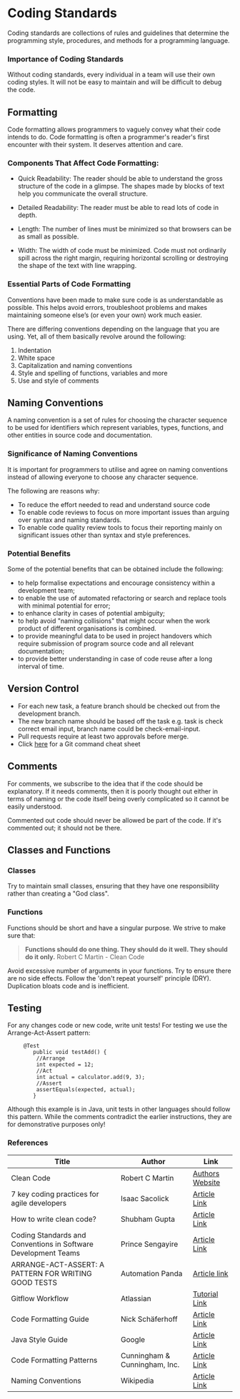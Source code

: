 
# Coding Standards

Coding standards are collections of rules and guidelines that determine the programming style, procedures, and methods for a programming language.

### Importance of Coding Standards

Without coding standards, every individual in a team will use their own coding styles. 
It will not be easy to maintain and will be difficult to debug the code.

## Formatting

Code formatting allows programmers to vaguely convey what their code intends to do. 
Code formatting is often a programmer's reader's first encounter with their system. 
It deserves attention and care.

### Components That Affect Code Formatting:

* Quick Readability: The reader should be able to understand the gross structure of the code in a glimpse. 
  The shapes made by blocks of text help you communicate the overall structure.

* Detailed Readability: The reader must be able to read lots of code in depth.

* Length: The number of lines must be minimized so that browsers can be as small as possible.

* Width: The width of code must be minimized. Code must not ordinarily spill across the right margin, 
  requiring horizontal scrolling or destroying the shape of the text with line wrapping.

### Essential Parts of Code Formatting

Conventions have been made to make sure code is as understandable as possible. 
This helps avoid errors, troubleshoot problems and makes maintaining someone else’s (or even your own) work much easier.

There are differing conventions depending on the language that you are using. 
Yet, all of them basically revolve around the following:

1. Indentation 
2. White space
3. Capitalization and naming conventions
4. Style and spelling of functions, variables and more
5. Use and style of comments

## Naming Conventions

 A naming convention is a set of rules for choosing the character sequence to be used for identifiers 
 which represent variables, types, functions, and other entities in source code and documentation.

### Significance of Naming Conventions

It is important for programmers to utilise and agree on naming conventions instead of allowing everyone
to choose any character sequence.

The following are reasons why: 

* To reduce the effort needed to read and understand source code
* To enable code reviews to focus on more important issues than arguing over syntax and naming standards.
* To enable code quality review tools to focus their reporting mainly on significant issues other than syntax and style preferences.

### Potential Benefits 

Some of the potential benefits that can be obtained include the following:

* to help formalise expectations and encourage consistency within a development team;
* to enable the use of automated refactoring or search and replace tools with minimal potential for error;
* to enhance clarity in cases of potential ambiguity;
* to help avoid "naming collisions" that might occur when the work product of different organisations is combined.
* to provide meaningful data to be used in project handovers which require submission of program source code and all relevant documentation;
* to provide better understanding in case of code reuse after a long interval of time.

## Version Control
* For each new task, a feature branch should be checked out from the development branch.
* The new branch name should be based off the task e.g. task is check correct email input, branch name could be check-email-input.
* Pull requests require at least two approvals before merge.
* Click [here](https://www.atlassian.com/git/tutorials/atlassian-git-cheatsheet) for a Git command cheat sheet

## Comments
For comments, we subscribe to the idea that if the code should be explanatory. If it needs comments, then it is poorly thought out either in terms of naming or the code itself being overly complicated so it cannot be easily understood.

Commented out code should never be allowed be part of the code. If it's commented out; it should not be there.

## Classes and Functions
### Classes
Try to maintain small classes, ensuring that they have one responsibility rather than creating a "God class".

### Functions
Functions should be short and have a singular purpose. We strive to make sure that:
> **Functions should do one thing. They should do it well. They should do it only.**
> Robert C Martin - Clean Code

Avoid excessive number of arguments in your functions. Try to ensure there are no side effects.
Follow the 'don't repeat yourself' principle (DRY). Duplication bloats code and is inefficient.

## Testing
For any changes code or new code, write unit tests! For testing we use the Arrange-Act-Assert pattern:
```
     @Test                                               
	    public void testAdd() {
		 //Arrange
		 int expected = 12;
         //Act
		 int actual = calculator.add(9, 3);
         //Assert
		 assertEquals(expected, actual);         
	    }
```
Although this example is in Java, unit tests in other languages should follow this pattern.
While the comments contradict the earlier instructions, they are for demonstrative purposes only!

### References
Title | Author | Link
------------ | ------------- | -------------
Clean Code | Robert C Martin | [Authors Website](http://cleancoder.com/products)
7 key coding practices for agile developers | Isaac Sacolick | [Article Link](https://www.infoworldcom/article/3446439/7-key-coding-practices-for-agile-developers.html)
How to write clean code? | Shubham Gupta |[Article Link](https://medium.com/mindorks/how-to-write-clean-code-lessons-learnt-from-the-clean-code-robert-c-martin-9ffc7aef870c)
Coding Standards and Conventions in Software Development Teams| Prince Sengayire |[Article Link]( https://medium.com/@psengayire/the-importance-of-coding-standards-and-conventions-in-the-software-development-team-how-they-can-5d252556a05#:~:text=Coding%20standards%20are%20collections%20of,methods%20for%20a%20programming%20language.&text=Without%20the%20coding%20conventions%2C%20every,code%20in%20the%20near%20future.)
ARRANGE-ACT-ASSERT: A PATTERN FOR WRITING GOOD TESTS | Automation Panda | [Article link](https://automationpanda.com/2020/07/07/arrange-act-assert-a-pattern-for-writing-good-tests/)
Gitflow Workflow | Atlassian | [Tutorial Link](https://www.atlassian.com/git/tutorials/comparing-workflows/gitflow-workflow#:~:text=The%20overall%20flow%20of%20Gitflow,branch%20is%20created%20from%20master&text=When%20the%20release%20branch%20is,to%20both%20develop%20and%20master)
Code Formatting Guide | Nick Schäferhoff | [Article Link](https://torquemag.io/2019/07/code-formatting-guide/)
Java Style Guide | Google | [Article Link](https://google.github.io/styleguide/javaguide.html#s4-formatting)
Code Formatting Patterns | Cunningham & Cunningham, Inc. | [Article Link](http://c2.com/ppr/formatting.html#6)
Naming Conventions | Wikipedia | [Article Link](https://en.wikipedia.org/wiki/Naming_convention_(programming)#:~:text=In%20computer%20programming%2C%20a%20naming,in%20source%20code%20and%20documentation)




